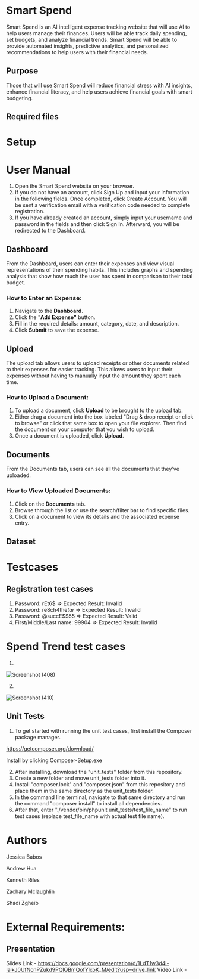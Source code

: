 # Smart Spend
Smart Spend is an AI intelligent expense tracking website that will use AI to help users manage their finances. 
Users will be able track daily spending, set budgets, and analyze financial trends. Smart Spend will be able to 
provide automated insights, predictive analytics, and personalized recommendations to help users with their financial needs. 

## Purpose
Those that will use Smart Spend will reduce financial stress with AI insights, enhance financial literacy, and help 
users achieve financial goals with smart budgeting.

## Required files


# Setup


# User Manual
1. Open the Smart Spend website on your browser.
2. If you do not have an account, click Sign Up and input your information in the following fields. Once completed, click Create Account. You will be sent a verification email with a verification code needed to complete registration.
3. If you have already created an account, simply input your username and password in the fields and then click Sign In. Afterward, you will be redirected to the Dashboard.

## Dashboard
From the Dashboard, users can enter their expenses and view visual representations of their spending habits. This includes graphs and spending analysis that show how much the user has spent in comparison to their total budget.

### How to Enter an Expense:
1. Navigate to the **Dashboard**.
2. Click the **"Add Expense"** button.
3. Fill in the required details: amount, category, date, and description.
4. Click **Submit** to save the expense.

## Upload
The upload tab allows users to upload receipts or other documents related to their expenses for easier tracking. This allows users to input their expenses without having to manually input the amount they spent each time.

### How to Upload a Document:
1. To upload a document, click **Upload** to be brought to the upload tab.
2. Either drag a document into the box labeled "Drag & drop receipt or click to browse" or click that same box to open your file explorer. Then find the document on your computer that you wish to upload.
3. Once a document is uploaded, click **Upload**.

## Documents
From the Documents tab, users can see all the documents that they've uploaded.

### How to View Uploaded Documents:
1. Click on the **Documents** tab.
2. Browse through the list or use the search/filter bar to find specific files.
3. Click on a document to view its details and the associated expense entry.

## Dataset

# Testcases 
## Registration test cases
1. Password: rEt6$ => Expected Result: Invalid
2. Password: re8ch4the$tar$ => Expected Result: Invalid
3. Password: @succE$$55 => Expected Result: Valid
4. First/Middle/Last name: 99904 => Expected Result: Invalid

# Spend Trend test cases
1.
![Screenshot (408)](https://github.com/user-attachments/assets/206af79e-3b9f-4f67-8b89-0d45d6c1fc7f)

2. 
![Screenshot (410)](https://github.com/user-attachments/assets/96263597-4009-4388-8408-0a9b5be8eb95)


## Unit Tests
1. To get started with running the unit test cases, first install the Composer package manager.

https://getcomposer.org/download/

Install by clicking Composer-Setup.exe

2. After installing, download the "unit_tests" folder from this repository.
3. Create a new folder and move unit_tests folder into it.
4. Install "composer.lock" and "composer.json" from this repository and place them in the same directory as the unit_tests folder.
5. In the command line terminal, navigate to that same directory and run the command "composer install" to install all dependencies.
6. After that, enter "./vendor/bin/phpunit unit_tests/test_file_name" to run test cases (replace test_file_name with actual test file name).

# Authors
Jessica Babos

Andrew Hua

Kenneth Riles

Zachary Mclaughlin

Shadi Zgheib

# External Requirements:

 ## Presentation
 Slides Link - https://docs.google.com/presentation/d/1LdT1w3d4i-lalkJ0UfNcnPZukd9PQlQBmQofYlxoK_M/edit?usp=drive_link
 Video Link - 
